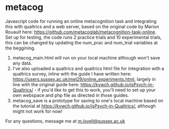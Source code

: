 # metacog
Javascript code for running an online metacognition task and integrating this with qualtrics and a web server, based on the original code by Marion Rouault here: https://github.com/metacoglab/metacognition-task-online. Set up for testing, the code runs 2 practice trials and 10 experimental trials, this can be changed by updating the num_prac and num_trial variables at the beggining.

1. metacog_main.html will run on your local machine although won't save any data.
2. I've also uploaded a qualtrics and qualtrics html file for integration with a qualtrics survey, inline with the guide I have written here: https://users.sussex.ac.uk/mel29/online_experiments.html, largely in line with the original guide here: https://kywch.github.io/jsPsych-in-Qualtrics/ - if you'd like to get this to work, you'll need to set up your own webspace and php file as directed in those guides.
3. metacog_save is a prototype for saving to one's local machine based on the tutorial at https://kywch.github.io/jsPsych-in-Qualtrics/, although might not work for now!

For any questions, message me at m.lovell@sussex.ac.uk
